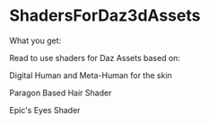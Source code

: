 # ShadersForDaz3dAssets

What you get:

Read to use shaders for Daz Assets based on:

Digital Human and Meta-Human for the skin

Paragon Based Hair Shader

Epic's Eyes Shader

